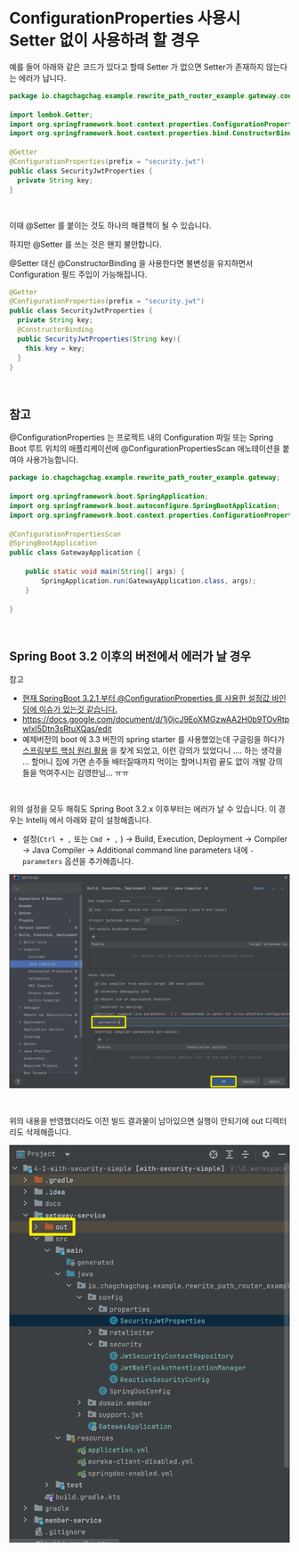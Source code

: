 # ConfigurationProperties 사용시 Setter 없이 사용하려 할 경우

예를 들어 아래와 같은 코드가 있다고 할때 Setter 가 없으면 Setter가 존재하지 않는다는 에러가 납니다.

```java
package io.chagchagchag.example.rewrite_path_router_example.gateway.config.properties;

import lombok.Getter;
import org.springframework.boot.context.properties.ConfigurationProperties;
import org.springframework.boot.context.properties.bind.ConstructorBinding;

@Getter
@ConfigurationProperties(prefix = "security.jwt")
public class SecurityJwtProperties {
  private String key;
}
```

<br/>



이때 @Setter 를 붙이는 것도 하나의 해결책이 될 수 있습니다.<br/>

하지만 @Setter 를 쓰는 것은 왠지 불안합니다.<br/>

@Setter 대신 @ConstructorBinding 을 사용한다면 불변성을 유지하면서 Configuration 필드 주입이 가능해집니다.

```java
@Getter
@ConfigurationProperties(prefix = "security.jwt")
public class SecurityJwtProperties {
  private String key;
  @ConstructorBinding
  public SecurityJwtProperties(String key){
    this.key = key;
  }
}

```

<br/>



## 참고

@ConfigurationProperties 는 프로젝트 내의 Configuration 파일 또는 Spring Boot 루트 위치의 애플리케이션에 @ConfigurationPropertiesScan 애노테이션을 붙여야 사용가능합니다.

```java
package io.chagchagchag.example.rewrite_path_router_example.gateway;

import org.springframework.boot.SpringApplication;
import org.springframework.boot.autoconfigure.SpringBootApplication;
import org.springframework.boot.context.properties.ConfigurationPropertiesScan;

@ConfigurationPropertiesScan
@SpringBootApplication
public class GatewayApplication {

	public static void main(String[] args) {
		SpringApplication.run(GatewayApplication.class, args);
	}

}
```

<br/>



## Spring Boot 3.2 이후의 버전에서 에러가 날 경우

참고

- [현재 SpringBoot 3.2.1 부터 @ConfigurationProperties 를 사용한 설정값 바인딩에 이슈가 있는것 같습니다.](https://www.inflearn.com/community/questions/1138421/%ED%98%84%EC%9E%AC-springboot-3-2-1-%EB%B6%80%ED%84%B0-configurationproperties-%EB%A5%BC-%EC%82%AC%EC%9A%A9%ED%95%9C-%EC%84%A4%EC%A0%95%EA%B0%92-%EB%B0%94%EC%9D%B8%EB%94%A9%EC%97%90-%EC%9D%B4%EC%8A%88%EA%B0%80-%EC%9E%88%EB%8A%94%EA%B2%83-%EA%B0%99%EC%8A%B5%EB%8B%88%EB%8B%A4)
- https://docs.google.com/document/d/1j0jcJ9EoXMGzwAA2H0b9TOvRtpwlxI5Dtn3sRtuXQas/edit
- 예제버전의 boot 에 3.3 버전의 spring starter 를 사용했었는데 구글링을 하다가 [스프링부트 핵심 원리,활용](https://www.inflearn.com/course/%EC%8A%A4%ED%94%84%EB%A7%81%EB%B6%80%ED%8A%B8-%ED%95%B5%EC%8B%AC%EC%9B%90%EB%A6%AC-%ED%99%9C%EC%9A%A9) 을 찾게 되었고, 이런 강의가 있었다니 .... 하는 생각을 ... 할머니 집에 가면 손주들 배터질때까지 먹이는 할머니처럼 끝도 없이 개발 강의들을 먹여주시는 김영한님... ㅠㅠ 

<br/>



위의 설정을 모두 해줘도 Spring Boot 3.2.x 이후부터는 에러가 날 수 있습니다. 이 경우는 Intellij 에서 아래와 같이 설정해줍니다.

- 설정(`Ctrl + ,` 또는 `Cmd + ,` ) → Build, Execution, Deployment → Compiler → Java Compiler → Additional command line parameters 내에 `-parameters` 옵션을 추가해줍니다.

![](./img/configuration-properties/1.png)

<br/>



위의 내용을 반영했더라도 이전 빌드 결과물이 남아있으면 실행이 안되기에 out 디렉터리도 삭제해줍니다.

![](./img/configuration-properties/2.png)

<br/>



